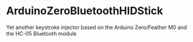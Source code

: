 # ArduinoZeroBluetoothHIDStick
Yet another keystroke injector based on the Arduino Zero/Feather M0 and the HC-05 Bluetooth module
